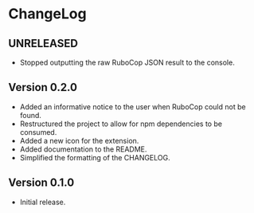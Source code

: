 # ChangeLog

## UNRELEASED

- Stopped outputting the raw RuboCop JSON result to the console.

## Version 0.2.0

- Added an informative notice to the user when RuboCop could not be found.
- Restructured the project to allow for npm dependencies to be consumed.
- Added a new icon for the extension.
- Added documentation to the README.
- Simplified the formatting of the CHANGELOG.

## Version 0.1.0

- Initial release.

